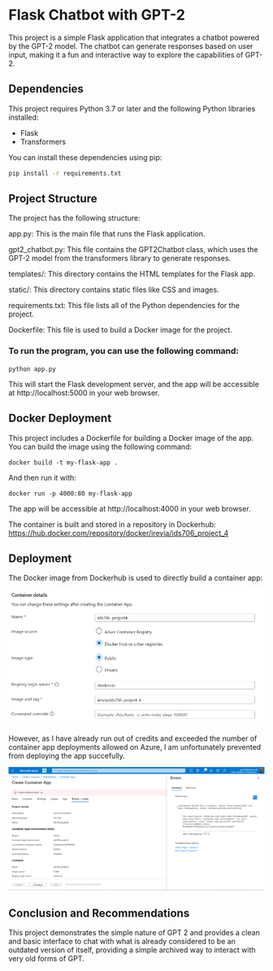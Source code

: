 # Flask Chatbot with GPT-2

This project is a simple Flask application that integrates a chatbot powered by the GPT-2 model. The chatbot can generate responses based on user input, making it a fun and interactive way to explore the capabilities of GPT-2.

## Dependencies

This project requires Python 3.7 or later and the following Python libraries installed:

- Flask
- Transformers

You can install these dependencies using pip:

```bash
pip install -r requirements.txt
```

## Project Structure
The project has the following structure:

app.py: This is the main file that runs the Flask application.

gpt2_chatbot.py: This file contains the GPT2Chatbot class, which uses the GPT-2 model from the transformers library to generate responses.

templates/: This directory contains the HTML templates for the Flask app.

static/: This directory contains static files like CSS and images.

requirements.txt: This file lists all of the Python dependencies for the project.

Dockerfile: This file is used to build a Docker image for the project.

### To run the program, you can use the following command:

```
python app.py
```

This will start the Flask development server, and the app will be accessible at http://localhost:5000 in your web browser.

## Docker Deployment

This project includes a Dockerfile for building a Docker image of the app. You can build the image using the following command:


```
docker build -t my-flask-app .
```

And then run it with:

```
docker run -p 4000:80 my-flask-app
```

The app will be accessible at http://localhost:4000 in your web browser.

The container is built and stored in a repository in Dockerhub: https://hub.docker.com/repository/docker/irevia/ids706_project_4

## Deployment

The Docker image from Dockerhub is used to directly build a container app:

![Docker](images/1.png)

However, as I have already run out of credits and exceeded the number of container app deployments allowed on Azure, I am unfortunately prevented from deploying the app succefully.

![Azure sucks lol](images/2.png)

## Conclusion and Recommendations

This project demonstrates the simple nature of GPT 2 and provides a clean and basic interface to chat with what is already considered to be an outdated version of itself, providing a simple archived way to interact with very old forms of GPT.